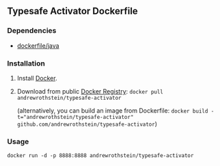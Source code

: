 ## Typesafe Activator Dockerfile


### Dependencies

* [dockerfile/java](http://dockerfile.github.io/#/java)


### Installation

1. Install [Docker](https://www.docker.io/).

2. Download from public [Docker Registry](https://index.docker.io/): `docker pull andrewrothstein/typesafe-activator`

   (alternatively, you can build an image from Dockerfile: `docker build -t="andrewrothstein/typesafe-activator" github.com/andrewrothstein/typesafe-activator`)


### Usage

    docker run -d -p 8888:8888 andrewrothstein/typesafe-activator

